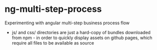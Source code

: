 # ng-multi-step-process

Experimenting with angular multi-step business process flow

* js/ and css/ directories are just a hard-copy of bundles downloaded from npm - in order to quickly display assets on github pages, which require all files to be available as source
